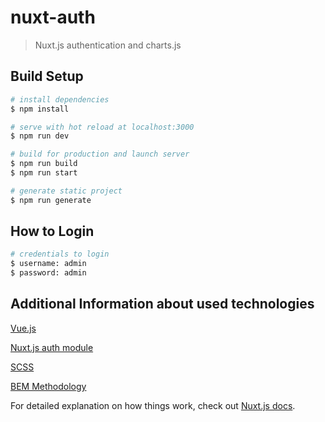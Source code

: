 # nuxt-auth

> Nuxt.js authentication and charts.js

## Build Setup

```bash
# install dependencies
$ npm install

# serve with hot reload at localhost:3000
$ npm run dev

# build for production and launch server
$ npm run build
$ npm run start

# generate static project
$ npm run generate

```
## How to Login

```bash
# credentials to login
$ username: admin
$ password: admin

```

## Additional Information about used technologies

[Vue.js](https://vuejs.org/)

[Nuxt.js auth module](https://auth.nuxtjs.org/)

[SCSS](https://sass-lang.com/documentation)

[BEM Methodology](https://en.bem.info/methodology/css/)

For detailed explanation on how things work, check out [Nuxt.js docs](https://nuxtjs.org).
